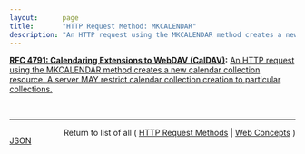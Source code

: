 ```yaml
---
layout:      page
title:       "HTTP Request Method: MKCALENDAR"
description: "An HTTP request using the MKCALENDAR method creates a new calendar collection resource. A server MAY restrict calendar collection creation to particular collections."
---
```


**[RFC 4791: Calendaring Extensions to WebDAV (CalDAV)](/specs/IETF/RFC/4791 "This document defines extensions to the Web Distributed Authoring and Versioning (WebDAV) protocol to specify a standard way of accessing, managing, and sharing calendaring and scheduling information based on the iCalendar format. This document defines the &#34;calendar-access&#34; feature of CalDAV."):** [An HTTP request using the MKCALENDAR method creates a new calendar collection resource. A server MAY restrict calendar collection creation to particular collections.](http://tools.ietf.org/html/rfc4791#section-5.3.1 "Read documentation for HTTP Request Method &#34;MKCALENDAR&#34;")

<br/>
<hr/>

<p style="float : left"><a href="MKCALENDAR.json" title="JSON representing this particular Web Concept">JSON</a></p>
<p style="text-align: right">Return to list of all ( <a href="../http-methods">HTTP Request Methods</a> | <a href="../">Web Concepts</a> )</p>
